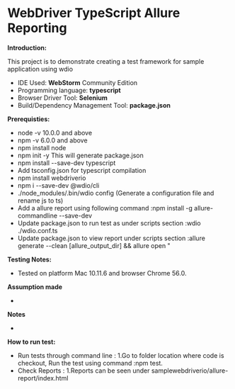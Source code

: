 WebDriver TypeScript Allure Reporting
====================================

**Introduction:**

This project is to demonstrate creating a test framework for sample application using wdio
  * IDE Used: **WebStorm** Community Edition
  * Programming language: **typescript**
  * Browser Driver Tool: **Selenium**
  * Build/Dependency Management Tool: **package.json**

**Prerequisties:**

 * node -v 10.0.0 and above
 * npm -v 6.0.0 and above
 * npm install node
 * npm init -y This will generate package.json
 * npm install --save-dev typescript
 * Add tsconfig.json for typescript compilation
 * npm install webdriverio
 * npm i --save-dev @wdio/cli
 * ./node_modules/.bin/wdio config (Generate a configuration file and rename js to ts)
 * Add a allure report using following command :npm install -g allure-commandline --save-dev 
 * Update package.json to run test as under scripts section :wdio ./wdio.conf.ts
 * Update package.json to view report under scripts section :allure generate --clean  [allure_output_dir] && allure open "
 


**Testing Notes:**

* Tested on platform Mac 10.11.6 and browser Chrome 56.0.

**Assumption made**

* 

**Notes**

*

**How to run test:**

* Run tests through command line :
     1.Go to folder location where code is checkout, Run the test using command :npm test.
* Check Reports :
     1.Reports can be seen under samplewebdriverio/allure-report/index.html